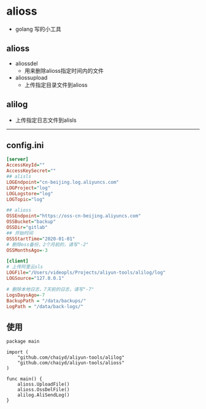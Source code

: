 # alioss

- golang 写的小工具

## alioss
- aliossdel
  - 用来删除alioss指定时间内的文件
- aliossupload
  - 上传指定目录文件到alioss
## alilog
  - 上传指定日志文件到alisls
  
---
## config.ini
```ini
[server]
AccessKeyId=""
AccessKeySecret=""
## alisls
LOGEndpoint="cn-beijing.log.aliyuncs.com"
LOGProject="log"
LOGLogstore="log"
LOGTopic="log"

## alioss
OSSEndpoint="https://oss-cn-beijing.aliyuncs.com"
OSSBucket="backup"
OSSDir="gitlab"
## 开始时间
OSSStartTime="2020-01-01"
# 删除oss备份，2个月前的，请写"-2"
OSSMonthsAgo=-3

[client]
# 上传阿里云sls
LOGFile="/Users/videopls/Projects/aliyun-tools/alilog/log"
LOGSource="127.0.0.1"

# 删除本地日志，7天前的日志，请写"-7"
LogsDaysAgo=-7
BackupPath = "/data/backups/"
LogPath = "/data/back-logs/"
```

## 使用

```golang
package main

import (
    "github.com/chaiyd/aliyun-tools/alilog"
    "github.com/chaiyd/aliyun-tools/alioss"
)

func main() {
    alioss.UploadFile()
    alioss.OssDelFile()
    alilog.AliSendLog()
}

```
